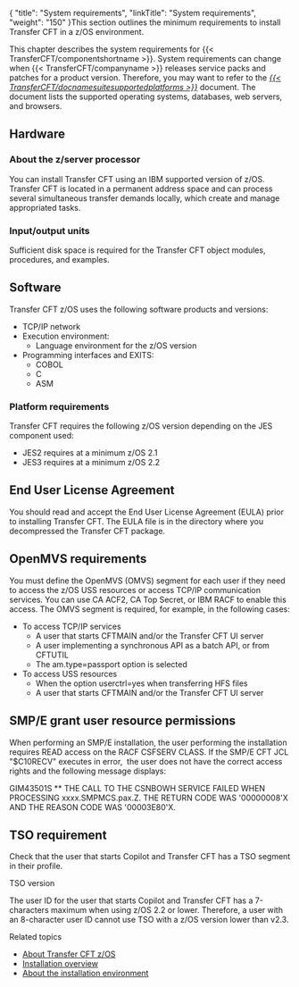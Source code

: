 {
    "title": "System requirements",
    "linkTitle": "System requirements",
    "weight": "150"
}This section outlines the minimum requirements to install Transfer CFT in a z/OS environment.

This chapter describes the system requirements for {{< TransferCFT/componentshortname  >}}. System requirements can change when {{< TransferCFT/companyname  >}} releases service packs and patches for a product version. Therefore, you may want to refer to the *[{{< TransferCFT/docnamesuitesupportedplatforms  >}}](https://docs.axway.com/bundle/Axway_Products_SupportedPlatforms_allOS_en/resource/Axway_Products_SupportedPlatforms_allOS_en.pdf)* document. The document lists the supported operating systems, databases, web servers, and browsers.

## Hardware

### About the z/server processor

You can install Transfer CFT using an IBM supported version of z/OS. Transfer CFT is located in a permanent address space and can process several simultaneous transfer demands locally, which create and manage appropriated tasks.

### Input/output units

Sufficient disk space is required for the Transfer CFT object modules, procedures, and examples.

## Software

Transfer CFT z/OS uses the following software products and versions:

- TCP/IP network
- Execution environment:
    -   Language environment for the z/OS version
- Programming interfaces and EXITS:
    -   COBOL
    -   C
    -   ASM

### Platform requirements

Transfer CFT requires the following z/OS version depending on the JES component used:

- JES2 requires at a minimum z/OS 2.1
- JES3 requires at a minimum z/OS 2.2

## End User License Agreement

You should read and accept the End User License Agreement (EULA) prior to installing Transfer CFT. The EULA file is in the directory where you decompressed the Transfer CFT package.

## OpenMVS requirements

You must define the OpenMVS (OMVS) segment for each user if they need to access the z/OS USS resources or access TCP/IP communication services. You can use CA ACF2, CA Top Secret, or IBM RACF to enable this access. The OMVS segment is required, for example, in the following cases:

- To access TCP/IP services
    -   A user that starts CFTMAIN and/or the Transfer CFT UI server
    -   A user implementing a synchronous API as a batch API, or from CFTUTIL
    -   The am.type=passport option is selected
- To access USS resources
    -   When the option userctrl=yes when transferring HFS files
    -   A user that starts CFTMAIN and/or the Transfer CFT UI server

<span id="SMP/E"></span>

## SMP/E grant user resource permissions

When performing an SMP/E installation, the user performing the installation requires READ access on the RACF CSFSERV CLASS. If the SMP/E CFT JCL "$C10RECV" executes in error,  the user does not have the correct access rights and the following message displays:

GIM43501S \*\* THE CALL TO THE CSNBOWH SERVICE FAILED WHEN PROCESSING xxxx.SMPMCS.pax.Z. THE RETURN CODE WAS '00000008'X AND THE REASON CODE WAS '00003E80'X.

## TSO requirement

Check that the user that starts Copilot and Transfer CFT has a TSO segment in their profile.

TSO version

The user ID for the user that starts Copilot and Transfer CFT has a 7-characters maximum when using z/OS 2.2 or lower. Therefore, a user with an 8-character user ID cannot use TSO with a z/OS version lower than v2.3.

Related topics

- [About Transfer CFT z/OS](../)
- [Installation overview]()
- [About the installation environment](../r_envi_file_size_format)
